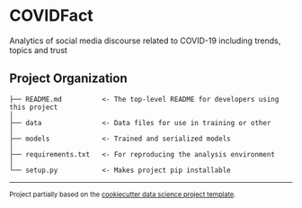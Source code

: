 # COVIDFact

Analytics of social media discourse related to COVID-19 including trends, topics and trust

Project Organization
------------

    ├── README.md          <- The top-level README for developers using this project
    │
    ├── data               <- Data files for use in training or other
    │
    ├── models             <- Trained and serialized models
    │
    ├── requirements.txt   <- For reproducing the analysis environment
    │
    └── setup.py           <- Makes project pip installable

--------

<p><small>Project partially based on the <a target="_blank" href="https://drivendata.github.io/cookiecutter-data-science/">cookiecutter data science project template</a>.</small></p>